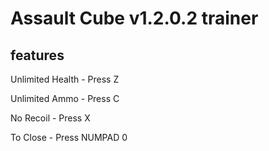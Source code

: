 # Assault Cube v1.2.0.2 trainer

## features

Unlimited Health - Press Z

Unlimited Ammo - Press C

No Recoil - Press X

To Close - Press NUMPAD 0
